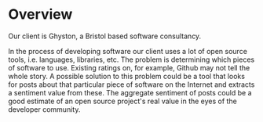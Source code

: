 # Overview
Our client is Ghyston, a Bristol based software consultancy.

In the process of developing software our client uses a lot of open source tools, i.e. languages, libraries, etc. The problem is determining which pieces of software to use. Existing ratings on, for example, Github may not tell the whole story. A possible solution to this problem could be a tool that looks for posts about that particular piece of software on the Internet and extracts a sentiment value from these. The aggregate sentiment of posts could be a good estimate of an open source project's real value in the eyes of the developer community.
